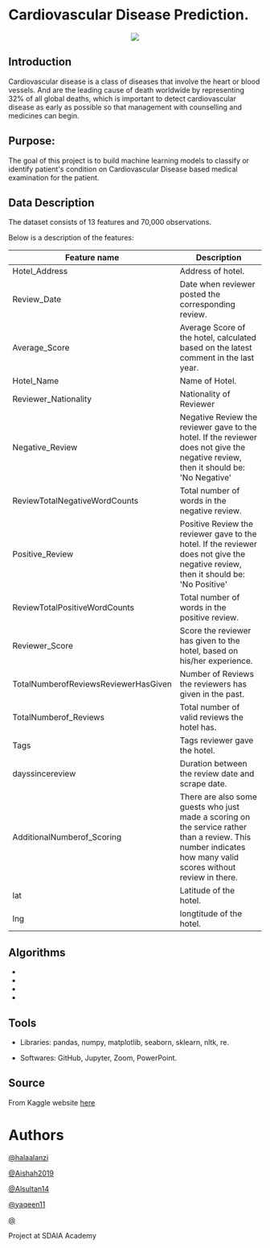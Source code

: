 # Cardiovascular Disease Prediction.

<p align="center" width="100%">
<img src="http://www.msif.org/wp-content/uploads/2018/09/Cardiovascular-for-website-900x0-c-default.png" />
</p>

## Introduction
Cardiovascular disease is a class of diseases that involve the heart or blood vessels. And are the leading cause of death worldwide by representing 32% of all global deaths, which is important to detect cardiovascular disease as early as possible so that management with counselling and medicines can begin.


## Purpose:
The goal of this project is to build machine learning models to classify or identify patient's condition on Cardiovascular Disease based medical examination for the patient.


## Data Description
The dataset consists of 13 features and 70,000 observations.

Below is a description of the features: 

| Feature name  | Description   
| ------------- | ------------- 
| Hotel_Address | Address of hotel.
| Review_Date   | Date when reviewer posted the corresponding review.
| Average_Score | Average Score of the hotel, calculated based on the latest comment in the last year.
| Hotel_Name    | Name of Hotel.
| Reviewer_Nationality| Nationality of Reviewer
| Negative_Review| Negative Review the reviewer gave to the hotel. If the reviewer does not give the negative review, then it should be: 'No Negative'
| ReviewTotalNegativeWordCounts| Total number of words in the negative review.
| Positive_Review| Positive Review the reviewer gave to the hotel. If the reviewer does not give the negative review, then it should be: 'No Positive'
| ReviewTotalPositiveWordCounts| Total number of words in the positive review.
| Reviewer_Score| Score the reviewer has given to the hotel, based on his/her experience.
| TotalNumberofReviewsReviewerHasGiven| Number of Reviews the reviewers has given in the past.
| TotalNumberof_Reviews| Total number of valid reviews the hotel has.
| Tags | Tags reviewer gave the hotel.
| dayssincereview| Duration between the review date and scrape date.
| AdditionalNumberof_Scoring| There are also some guests who just made a scoring on the service rather than a review. This number indicates how many valid scores without review in there.
| lat| Latitude of the hotel.
| lng| longtitude of the hotel.




## Algorithms
- 
- 
- 
- 

## Tools
- Libraries: 
pandas, 
numpy, 
matplotlib, 
seaborn, 
sklearn,
nltk,
re.

- Softwares: 
GitHub, 
Jupyter,
Zoom,
PowerPoint.
    
## Source
From Kaggle website [here](https://www.kaggle.com/jiashenliu/515k-hotel-reviews-data-in-europe)

# Authors
[@halaalanzi](https://github.com/halaalanzi)

[@Aishah2019](https://github.com/Aishah2019)

[@Alsultan14](https://github.com/Alsultan14)

[@yaqeen11](https://github.com/yaqeen11)

[@]()

Project at SDAIA Academy


